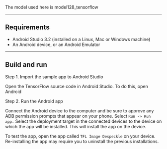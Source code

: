 The model used here is model128_tensorflow

-----------------------------------------------------------------------------------------------------------------------
## Requirements

*   Android Studio 3.2 (installed on a Linux, Mac or Windows machine)
*   An Android device, or an Android Emulator

-----------------------------------------------------------------------------------------------------------------------
## Build and run

Step 1. Import the sample app to Android Studio

Open the TensorFlow source code in Android Studio. To do this, open Android


Step 2. Run the Android app

Connect the Android device to the computer and be sure to approve any ADB
permission prompts that appear on your phone. Select `Run -> Run app.` Select
the deployment target in the connected devices to the device on which the app
will be installed. This will install the app on the device.


To test the app, open the app called `TFL Image Despeckle` on your device.
Re-installing the app may require you to uninstall the previous installations.
